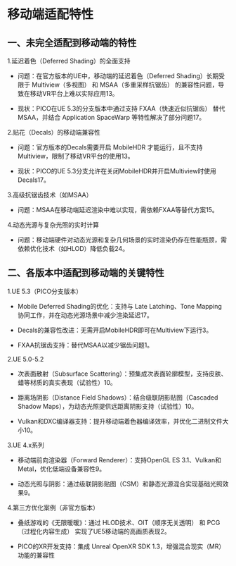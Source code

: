# 移动端适配特性

## 一、未完全适配到移动端的特性

1.延迟着色（Deferred Shading）的全面支持

- 问题：在官方版本的UE中，移动端的延迟着色（Deferred Shading）长期受限于 Multiview（多视图） 和 MSAA（多重采样抗锯齿） 的兼容性问题，导致在移动VR平台上难以实际应用13。

- 现状：PICO在UE 5.3的分支版本中通过支持 FXAA（快速近似抗锯齿） 替代MSAA，并结合 Application SpaceWarp 等特性解决了部分问题17。

2.贴花（Decals）的移动端兼容性

- 问题：官方版本的Decals需要开启 MobileHDR 才能运行，且不支持Multiview，限制了移动VR平台的使用13。

- 现状：PICO的UE 5.3分支允许在关闭MobileHDR并开启Multiview时使用Decals17。

3.高级抗锯齿技术（如MSAA）

- 问题：MSAA在移动端延迟渲染中难以实现，需依赖FXAA等替代方案15。

4.动态光源与复杂光照的实时计算

- 问题：移动端硬件对动态光源和复杂几何场景的实时渲染仍存在性能瓶颈，需依赖优化技术（如HLOD）降低负载24。

## 二、各版本中适配到移动端的关键特性
1.UE 5.3（PICO分支版本）
- Mobile Deferred Shading的优化：支持与 Late Latching、Tone Mapping 协同工作，并在动态光源场景中减少渲染延迟17。

- Decals的兼容性改进：无需开启MobileHDR即可在Multiview下运行3。

- FXAA抗锯齿支持：替代MSAA以减少锯齿问题1。

2.UE 5.0-5.2
- 次表面散射（Subsurface Scattering）：预集成次表面轮廓模型，支持皮肤、蜡等材质的真实表现（试验性）10。

- 距离场阴影（Distance Field Shadows）：结合级联阴影贴图（Cascaded Shadow Maps），为动态光照提供远距离阴影支持（试验性）10。

- Vulkan和DXC编译器支持：提升移动端着色器编译效率，并优化二进制文件大小10。

3.UE 4.x系列
- 移动端前向渲染器（Forward Renderer）：支持OpenGL ES 3.1、Vulkan和Metal，优化低端设备兼容性9。

- 动态光照与阴影：通过级联阴影贴图（CSM）和静态光源混合实现基础光照效果9。

4.第三方优化案例（非官方版本）
- 叠纸游戏的《无限暖暖》：通过 HLOD技术、OIT（顺序无关透明） 和 PCG（过程化内容生成） 实现了UE5移动端的高画质表现2。

- PICO的XR开发支持：集成 Unreal OpenXR SDK 1.3，增强混合现实（MR）功能的兼容性